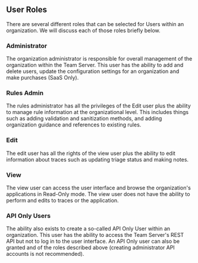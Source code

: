 <!--
title: "Managing Users in TeamServer"
description: "Managing Users in TeamServer"
tags: "configuration TeamServer Users roles permissions API"
-->

## User Roles
There are several different roles that can be selected for Users within an organization. We will discuss each of those roles briefly below.

### Administrator
The organization administrator is responsible for overall management of the organization within the Team Server. This user has the ability to add and delete users, update the configuration settings for an organization and make purchases (SaaS Only).

### Rules Admin
The rules administrator has all the privileges of the Edit user plus the ability to manage rule information at the organizational level. This includes things such as adding validation and sanitization methods, and adding organization guidance and references to existing rules.

### Edit
The edit user has all the rights of the view user plus the ability to edit information about traces such as updating triage status and making notes.

### View
The view user can access the user interface and browse the organization's applications in Read-Only mode. The view user does not have the ability to perform and edits to traces or the application.

### API Only Users
The ability also exists to create a so-called API Only User within an organization. This user has the ability to access the Team Server's REST API but not to log in to the user interface. An API Only user can also be granted and of the roles described above (creating administrator API accounts is not recommended).
